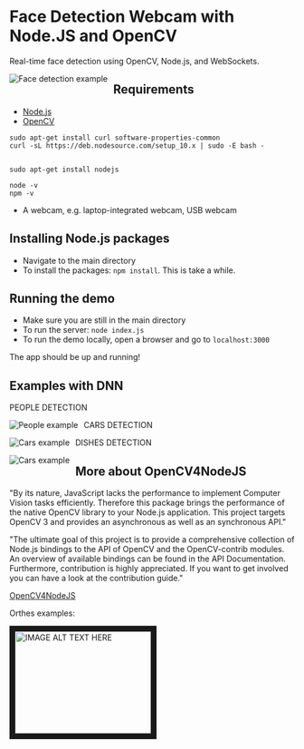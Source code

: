 # Face Detection Webcam with Node.JS and OpenCV

Real-time face detection using OpenCV, Node.js, and WebSockets.

<img src="https://github.com/RonnyldoSilva/face-detection-opencv-node-js/blob/master/Example_face_detection.png"
     alt="Face detection example"
     style="float: left; margin-right: 10px;" />

## Requirements

* [Node.js](http://nodejs.org/)
* [OpenCV](https://github.com/RonnyldoSilva/Install-and-Training-Tesseract-4-OCR-Opencv)

```
sudo apt-get install curl software-properties-common
curl -sL https://deb.nodesource.com/setup_10.x | sudo -E bash -


sudo apt-get install nodejs

node -v
npm -v 
```

* A webcam, e.g. laptop-integrated webcam, USB webcam

## Installing Node.js packages

* Navigate to the main directory
* To install the packages: `npm install`. This is take a while.

## Running the demo

* Make sure you are still in the main directory
* To run the server: `node index.js`
* To run the demo locally, open a browser and go to `localhost:3000`

The app should be up and running!

## Examples with DNN

PEOPLE DETECTION

<img src="https://github.com/RonnyldoSilva/face-detection-opencv-node-js/blob/master/Examples_people.png"
     alt="People example"
     style="float: left; margin-right: 10px;" />

CARS DETECTION

<img src="https://github.com/RonnyldoSilva/face-detection-opencv-node-js/blob/master/Example_cars.png"
     alt="Cars example"
     style="float: left; margin-right: 10px;" />
 
DISHES DETECTION

 <img src="https://github.com/RonnyldoSilva/face-detection-opencv-node-js/blob/master/Example_dishes.png"
     alt="Cars example"
     style="float: left; margin-right: 10px;" />

## More about OpenCV4NodeJS

"By its nature, JavaScript lacks the performance to implement Computer Vision tasks efficiently. Therefore this package brings the performance of the native OpenCV library to your Node.js application. This project targets OpenCV 3 and provides an asynchronous as well as an synchronous API."

"The ultimate goal of this project is to provide a comprehensive collection of Node.js bindings to the API of OpenCV and the OpenCV-contrib modules. An overview of available bindings can be found in the API Documentation. Furthermore, contribution is highly appreciated. If you want to get involved you can have a look at the contribution guide."

[OpenCV4NodeJS](https://github.com/justadudewhohacks/opencv4nodejs)

Orthes examples:

<a href="http://www.youtube.com/watch?feature=player_embedded&v=YOUTUBE_VIDEO_ID_HERE
" target="_blank"><img src="http://img.youtube.com/vi/YOUTUBE_VIDEO_ID_HERE/0.jpg" 
alt="IMAGE ALT TEXT HERE" width="240" height="180" border="10" /></a>

